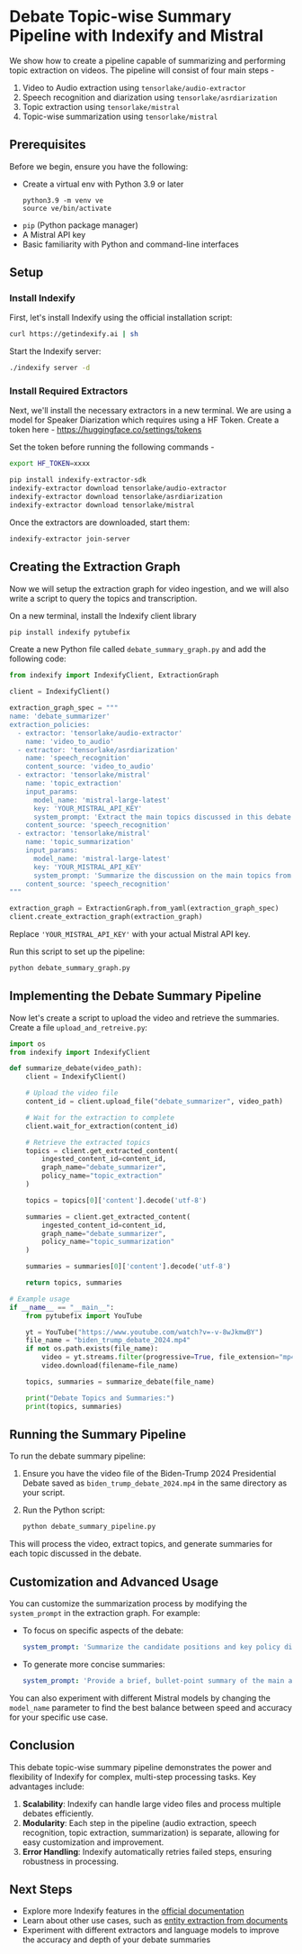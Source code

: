 # Debate Topic-wise Summary Pipeline with Indexify and Mistral

We show how to create a pipeline capable of summarizing and performing topic extraction on videos.
The pipeline will consist of four main steps -

1. Video to Audio extraction using `tensorlake/audio-extractor`
2. Speech recognition and diarization using `tensorlake/asrdiarization`
3. Topic extraction using `tensorlake/mistral`
4. Topic-wise summarization using `tensorlake/mistral`

## Prerequisites

Before we begin, ensure you have the following:

- Create a virtual env with Python 3.9 or later
  ```shell
  python3.9 -m venv ve
  source ve/bin/activate
  ```
- `pip` (Python package manager)
- A Mistral API key
- Basic familiarity with Python and command-line interfaces

## Setup

### Install Indexify

First, let's install Indexify using the official installation script:

```bash
curl https://getindexify.ai | sh
```

Start the Indexify server:
```bash
./indexify server -d
```

### Install Required Extractors

Next, we'll install the necessary extractors in a new terminal. We are using a model for Speaker Diarization which requires using a HF Token. Create a token here - https://huggingface.co/settings/tokens

Set the token before running the following commands - 
```bash
export HF_TOKEN=xxxx
```

```bash
pip install indexify-extractor-sdk
indexify-extractor download tensorlake/audio-extractor
indexify-extractor download tensorlake/asrdiarization
indexify-extractor download tensorlake/mistral
```

Once the extractors are downloaded, start them:
```bash
indexify-extractor join-server
```

## Creating the Extraction Graph

Now we will setup the extraction graph for video ingestion, and we will also write a script to query the topics and transcription.

On a new terminal, install the Indexify client library
```bash
pip install indexify pytubefix
```

Create a new Python file called `debate_summary_graph.py` and add the following code:

```python
from indexify import IndexifyClient, ExtractionGraph

client = IndexifyClient()

extraction_graph_spec = """
name: 'debate_summarizer'
extraction_policies:
  - extractor: 'tensorlake/audio-extractor'
    name: 'video_to_audio'
  - extractor: 'tensorlake/asrdiarization'
    name: 'speech_recognition'
    content_source: 'video_to_audio'
  - extractor: 'tensorlake/mistral'
    name: 'topic_extraction'
    input_params:
      model_name: 'mistral-large-latest'
      key: 'YOUR_MISTRAL_API_KEY'
      system_prompt: 'Extract the main topics discussed in this debate transcript. List each topic as a brief phrase or title.'
    content_source: 'speech_recognition'
  - extractor: 'tensorlake/mistral'
    name: 'topic_summarization'
    input_params:
      model_name: 'mistral-large-latest'
      key: 'YOUR_MISTRAL_API_KEY'
      system_prompt: 'Summarize the discussion on the main topics from the debate transcript. Provide key points and arguments from both sides.'
    content_source: 'speech_recognition'
"""

extraction_graph = ExtractionGraph.from_yaml(extraction_graph_spec)
client.create_extraction_graph(extraction_graph)
```

Replace `'YOUR_MISTRAL_API_KEY'` with your actual Mistral API key.

Run this script to set up the pipeline:
```bash
python debate_summary_graph.py
```

## Implementing the Debate Summary Pipeline

Now let's create a script to upload the video and retrieve the summaries. Create a file `upload_and_retreive.py`:

```python
import os
from indexify import IndexifyClient

def summarize_debate(video_path):
    client = IndexifyClient()

    # Upload the video file
    content_id = client.upload_file("debate_summarizer", video_path)

    # Wait for the extraction to complete
    client.wait_for_extraction(content_id)

    # Retrieve the extracted topics
    topics = client.get_extracted_content(
        ingested_content_id=content_id,
        graph_name="debate_summarizer",
        policy_name="topic_extraction"
    )

    topics = topics[0]['content'].decode('utf-8')

    summaries = client.get_extracted_content(
        ingested_content_id=content_id,
        graph_name="debate_summarizer",
        policy_name="topic_summarization"
    )

    summaries = summaries[0]['content'].decode('utf-8')

    return topics, summaries

# Example usage
if __name__ == "__main__":
    from pytubefix import YouTube

    yt = YouTube("https://www.youtube.com/watch?v=-v-8wJkmwBY")
    file_name = "biden_trump_debate_2024.mp4"
    if not os.path.exists(file_name):
        video = yt.streams.filter(progressive=True, file_extension="mp4").order_by("resolution").desc().first()
        video.download(filename=file_name)

    topics, summaries = summarize_debate(file_name)

    print("Debate Topics and Summaries:")
    print(topics, summaries)
```

## Running the Summary Pipeline

To run the debate summary pipeline:

1. Ensure you have the video file of the Biden-Trump 2024 Presidential Debate saved as `biden_trump_debate_2024.mp4` in the same directory as your script.

2. Run the Python script:
   ```bash
   python debate_summary_pipeline.py
   ```

This will process the video, extract topics, and generate summaries for each topic discussed in the debate.

## Customization and Advanced Usage

You can customize the summarization process by modifying the `system_prompt` in the extraction graph. For example:

- To focus on specific aspects of the debate:
  ```yaml
  system_prompt: 'Summarize the candidate positions and key policy differences on the following topic from the debate transcript:'
  ```

- To generate more concise summaries:
  ```yaml
  system_prompt: 'Provide a brief, bullet-point summary of the main arguments on the following topic from the debate transcript:'
  ```

You can also experiment with different Mistral models by changing the `model_name` parameter to find the best balance between speed and accuracy for your specific use case.

## Conclusion

This debate topic-wise summary pipeline demonstrates the power and flexibility of Indexify for complex, multi-step processing tasks. Key advantages include:

1. **Scalability**: Indexify can handle large video files and process multiple debates efficiently.
2. **Modularity**: Each step in the pipeline (audio extraction, speech recognition, topic extraction, summarization) is separate, allowing for easy customization and improvement.
3. **Error Handling**: Indexify automatically retries failed steps, ensuring robustness in processing.

## Next Steps

- Explore more Indexify features in the [official documentation](https://docs.getindexify.ai)
- Learn about other use cases, such as [entity extraction from documents](https://github.com/mistralai/cookbook/tree/main/third_party/Indexify/pdf-entity-extraction)
- Experiment with different extractors and language models to improve the accuracy and depth of your debate summaries
